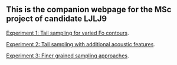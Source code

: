 <!-- home page -->

## This is the companion webpage for the MSc project of candidate **LJLJ9** 


[Experiment 1: Tail sampling for varied Fo contours](https://d-byrne1.github.io/mscproject/experiment_1.html).
<br>

[Experiment 2: Tail sampling with additional acoustic features](https://d-byrne1.github.io/mscproject/experiment_2.html).
<br>

[Experiment 3: Finer grained sampling approaches](https://d-byrne1.github.io/mscproject/experiment_3.html).
